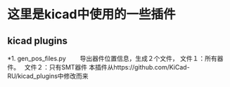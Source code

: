 这里是kicad中使用的一些插件
======
kicad plugins
------

*1.  gen_pos_files.py　　
    导出器件位置信息，生成２个文件，
    文件１：所有器件。　
    文件２：只有SMT器件
    本插件从https://github.com/KiCad-RU/kicad_plugins中修改而来
